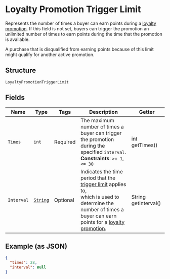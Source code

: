 
# Loyalty Promotion Trigger Limit

Represents the number of times a buyer can earn points during a [loyalty promotion](../../doc/models/loyalty-promotion.md).
If this field is not set, buyers can trigger the promotion an unlimited number of times to earn points during
the time that the promotion is available.

A purchase that is disqualified from earning points because of this limit might qualify for another active promotion.

## Structure

`LoyaltyPromotionTriggerLimit`

## Fields

| Name | Type | Tags | Description | Getter |
|  --- | --- | --- | --- | --- |
| `Times` | `int` | Required | The maximum number of times a buyer can trigger the promotion during the specified `interval`.<br>**Constraints**: `>= 1`, `<= 30` | int getTimes() |
| `Interval` | [`String`](../../doc/models/loyalty-promotion-trigger-limit-interval.md) | Optional | Indicates the time period that the [trigger limit](../../doc/models/loyalty-promotion-trigger-limit.md) applies to,<br>which is used to determine the number of times a buyer can earn points for a [loyalty promotion](../../doc/models/loyalty-promotion.md). | String getInterval() |

## Example (as JSON)

```json
{
  "times": 28,
  "interval": null
}
```

